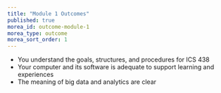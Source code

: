 ```yaml
---
title: "Module 1 Outcomes"
published: true
morea_id: outcome-module-1
morea_type: outcome
morea_sort_order: 1
---
```


  * You understand the goals, structures, and procedures for ICS 438
  * Your computer and its software is adequate to support learning and experiences
  * The meaning of big data and analytics are clear
